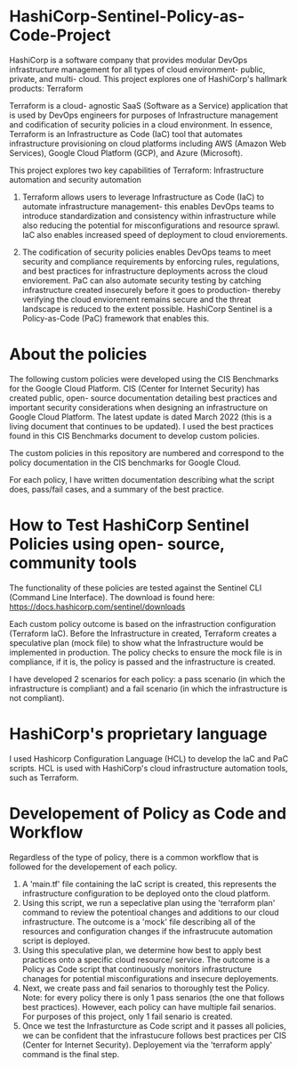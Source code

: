 # HashiCorp-Sentinel-Policy-as-Code-Project

HashiCorp is a software company that provides modular DevOps infrastructure management for all types of cloud environment- public, private, and multi- cloud.  This project explores one of HashiCorp's hallmark products: Terraform

Terraform is a cloud- agnostic SaaS (Software as a Service) application that is used by DevOps engineers for purposes of Infrastructure management and codification of security policies in a cloud environment. In essence, Terraform is an Infrastructure as Code (IaC) tool that automates infrastructure provisioning on cloud platforms including AWS (Amazon Web Services), Google Cloud Platform (GCP), and Azure (Microsoft).

This project explores two key capabilities of Terraform: Infrastructure automation and security automation

1. Terraform allows users to leverage Infrastructure as Code (IaC) to automate infrastructure management- this enables DevOps teams to introduce
standardization and consistency within infrastructure while also reducing the potential for misconfigurations and resource sprawl.
IaC also enables increased speed of deployment to cloud enviorements.
	
2. The codification of security policies enables DevOps teams to meet security and compliance requirements by enforcing rules, regulations, and best practices for infrastructure deployments across the cloud enviorement.
PaC can also automate security testing by catching infrastructure created insecurely 
before it goes to production- thereby verifying the cloud enviorement remains secure and the threat landscape
is reduced to the extent possible. HashiCorp Sentinel is a Policy-as-Code (PaC) framework that enables this.
	
# About the policies

The following custom policies were developed using the CIS Benchmarks for the Google Cloud Platform. CIS (Center for Internet Security) has created public, open- source documentation detailing best practices and important security considerations when designing an infrastructure on Google Cloud Platform. The latest update is dated March 2022 (this is a living document that continues to be updated). I used the best practices found in this CIS Benchmarks document to develop custom policies.

The custom policies in this repository are numbered and correspond to the policy documentation in the CIS benchmarks for Google Cloud.

For each policy, I have written documentation describing what the script does, pass/fail cases, and a summary of the best practice.

# How to Test HashiCorp Sentinel Policies using open- source, community tools

The functionality of these policies are tested against the Sentinel CLI (Command Line Interface).
The download is found here: https://docs.hashicorp.com/sentinel/downloads 

Each custom policy outcome is based on the infrastruction configuration (Terraform IaC). Before the Infrastructure in created, Terraform creates a speculative plan (mock file) to show what the Infrastructure would be implemented in production. The policy checks to ensure the mock file is in compliance, if it is, the policy is passed and the infrastructure is created. 

I have developed 2 scenarios for each policy: a pass scenario (in which the infrastructure is compliant) and a fail scenario (in which the infrastructure is not compliant).

# HashiCorp's proprietary language

I used Hashicorp Configuration Language (HCL) to develop the IaC and PaC scripts. HCL is used with HashiCorp's cloud infrastructure automation tools, such as Terraform.


# Developement of Policy as Code and Workflow

Regardless of the type of policy, there is a common workflow that is followed for the developement of each policy.

1. A 'main.tf' file containing the IaC script is created, this represents the infrastructure configuration to be deployed onto the cloud platform.
2. Using this script, we run a sepeclative plan using the 'terraform plan' command to review the potentioal changes and additions to our cloud infrastructure. The outcome is a 'mock' file describing all of the resources and configuration changes if the infrastrucute automation script is deployed.
3. Using this speculative plan, we determine how best to apply best practices onto a specific cloud resource/ service. The outcome is a Policy as Code script that continuously monitors infrastructure chanages for potential misconfigurations and insecure deployements.
4. Next, we create pass and fail senarios to thoroughly test the Policy. Note: for every policy there is only 1 pass senarios (the one that follows best practices). However, each policy can have multiple fail senarios. For purposes of this project, only 1 fail senario is created.
5. Once we test the Infrasturcture as Code script and it passes all policies, we can be confident that the infrastucure follows best practices per CIS (Center for Internet Security). Deployement via the 'terraform apply' command is the final step. 


